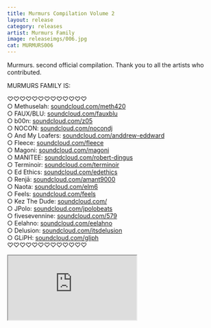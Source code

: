 ```yaml
---
title: Murmurs Compilation Volume 2
layout: release
category: releases
artist: Murmurs Family
image: releaseimgs/006.jpg
cat: MURMURS006
---
```


<p>Murmurs. second official compilation. Thank you to all the artists who contributed.</p>

<p>MURMURS FAMILY IS:</p>

♡♡♡♡♡♡♡♡♡♡♡♡♡ <br />
○ Methuselah: <a href="http://soundcloud.com/meth420">soundcloud.com/meth420</a><br />
○ FAUX/BLU: <a href="http://soundcloud.com/fauxblu">soundcloud.com/fauxblu</a><br />
○ b00n: <a href="http://soundcloud.com/z05">soundcloud.com/z05 </a><br />
○ NOCON: <a href="http://soundcloud.com/nocondj">soundcloud.com/nocondj </a><br />
○ And My Loafers: <a href="http://soundcloud.com/anddrew-eddward">soundcloud.com/anddrew-eddward </a><br />
○ Fleece: <a href="http://soundcloud.com/fleece">soundcloud.com/fleece </a><br />
○ Magoni: <a href="http://soundcloud.com/magoni">soundcloud.com/magoni </a><br />
○ MANITEE: <a href="http://soundcloud.com/robert-dingus">soundcloud.com/robert-dingus </a><br />
○ Terminoir: <a href="http://soundcloud.com/terminoir">soundcloud.com/terminoir </a><br />
○ Ed Ethics: <a href="http://soundcloud.com/edethics">soundcloud.com/edethics </a><br />
○ Renjā: <a href="http://soundcloud.com/amant9000">soundcloud.com/amant9000 </a><br />
○ Naota: <a href="http://soundcloud.com/elm6">soundcloud.com/elm6 </a><br />
○ Feels: <a href="http://soundcloud.com/feels">soundcloud.com/feels </a><br />
○ Kez The Dude: <a href="http://soundcloud.com/kez-the-dude-charles">soundcloud.com/ </a><br />
○ JPolo: <a href="http://soundcloud.com/jpolobeats">soundcloud.com/jpolobeats </a><br />
○ fivesevennine: <a href="http://soundcloud.com/579">soundcloud.com/579 </a><br />
○ Eelahno: <a href="http://soundcloud.com/eelahno">soundcloud.com/eelahno </a><br />
○ Delusion: <a href="http://soundcloud.com/itsdelusion">soundcloud.com/itsdelusion </a><br />
○ GLiPH: <a href="http://soundcloud.com/gliph">soundcloud.com/gliph </a><br />
♡♡♡♡♡♡♡♡♡♡♡♡♡<br />

<iframe src="http://bandcamp.com/EmbeddedPlayer/album=1300244269/size=large/bgcol=ffffff/linkcol=0687f5/artwork=none/transparent=true/" seamless><a href="http://murmurscollective.bandcamp.com/album/dont-ask-chantel">Don't Ask Chantel by Kez The...</a></iframe>
